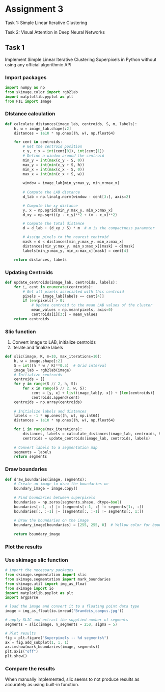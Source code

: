 # Assignment 3

Task 1: Simple Linear Iterative Clustering

Task 2:  Visual Attention in Deep Neural Networks

## Task 1
Implement Simple Linear Iterative Clustering Superpixels in Python without using any
official algorithmic API

### Import packages


```python
import numpy as np
from skimage.color import rgb2lab
import matplotlib.pyplot as plt
from PIL import Image
```

### DIstance calculation

```python
def calculate_distances(image_lab, centroids, S, m, labels):
    h, w = image_lab.shape[:2]
    distances = 1e10 * np.ones((h, w), np.float64)

    for cent in centroids:
        # Get the centroid position
        c_y, c_x = int(cent[0]), int(cent[1])
        # Define a window around the centroid
        min_y = int(max(c_y - S, 0))
        max_y = int(min(c_y + S, h))
        min_x = int(max(c_x - S, 0))
        max_x = int(min(c_x + S, w))
    
        window = image_lab[min_y:max_y, min_x:max_x]
       
        # Compute the LAB distance
        d_lab = np.linalg.norm(window - cent[3:], axis=2)

        # Compute the xy distance
        y, x = np.ogrid[min_y:max_y, min_x:max_x]
        d_xy = np.sqrt((y - c_y)**2 + (x - c_x)**2)

        # Compute the total distance
        d = d_lab + (d_xy / S) * m  # m is the compactness parameter

        # Assign pixels to the nearest centroid
        mask = d < distances[min_y:max_y, min_x:max_x]
        distances[min_y:max_y, min_x:max_x][mask] = d[mask]
        labels[min_y:max_y, min_x:max_x][mask] = cent[4]

    return distances, labels
```

### Updating Centroids
```python
def update_centroids(image_lab, centroids, labels):
    for i, cent in enumerate(centroids):
        # Get all pixels associated with this centroid
        pixels = image_lab[labels == cent[4]]
        if len(pixels) > 0:
            # Update centroid to the mean LAB values of the cluster
            mean_values = np.mean(pixels, axis=0)
            centroids[i][3:] = mean_values
    return centroids
```

### Slic function
1. Convert image to LAB, initialize centroids
2. Iterate and finalize labels

```python
def slic(image, K, m=10, max_iterations=10):
    h, w = image.shape[:2]
    S = int((h * w / K)**0.5)  # Grid interval
    image_lab = rgb2lab(image)
    # Initialize centroids
    centroids = []
    for y in range(S // 2, h, S):
        for x in range(S // 2, w, S):
            cent = [y, x] + list(image_lab[y, x]) + [len(centroids)]
            centroids.append(cent)
    centroids = np.array(centroids)
    
    # Initialize labels and distances
    labels = -1 * np.ones((h, w), np.int64)
    distances = 1e10 * np.ones((h, w), np.float64)

    for i in range(max_iterations):
        distances, labels = calculate_distances(image_lab, centroids, S, m, labels)
        centroids = update_centroids(image_lab, centroids, labels)
    
    # Convert labels to a segmentation map
    segments = labels
    return segments
```

### Draw boundaries
```python
def draw_boundaries(image, segments):
    # Create an image to draw the boundaries on
    boundary_image = image.copy()
    
    # Find boundaries between superpixels
    boundaries = np.zeros(segments.shape, dtype=bool)
    boundaries[:-1, :] |= (segments[:-1, :] != segments[1:, :])
    boundaries[:, :-1] |= (segments[:, :-1] != segments[:, 1:])
    
    # Draw the boundaries on the image
    boundary_image[boundaries] = [255, 255, 0]  # Yellow color for boundaries
    
    return boundary_image
```

### Plot the results



### Use skimage slic function
```python
# import the necessary packages
from skimage.segmentation import slic
from skimage.segmentation import mark_boundaries
from skimage.util import img_as_float
from skimage import io
import matplotlib.pyplot as plt
import argparse

# load the image and convert it to a floating point data type
image = img_as_float(io.imread('Brandeis_campus.jpg'))

# apply SLIC and extract the supplied number of segments
segments = slic(image, n_segments = 250, sigma = 5)

# Plot results
fig = plt.figure("Superpixels -- %d segments%")
ax = fig.add_subplot(1, 1, 1)
ax.imshow(mark_boundaries(image, segments))
plt.axis("off")
plt.show()
```

### Compare the results

When manually implemented, slic seems to not produce results as accurately as using built-in function. 
